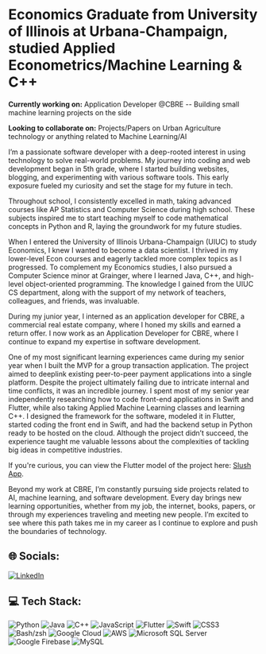 
# Economics Graduate from University of Illinois at Urbana-Champaign, studied Applied Econometrics/Machine Learning & C++
**Currently working on:** Application Developer @CBRE -- Building small machine learning projects on the side

**Looking to collaborate on:** Projects/Papers on Urban Agriculture technology or anything related to Machine Learning/AI


I’m a passionate software developer with a deep-rooted interest in using technology to solve real-world problems. My journey into coding and web development began in 5th grade, where I started building websites, blogging, and experimenting with various software tools. This early exposure fueled my curiosity and set the stage for my future in tech.

Throughout school, I consistently excelled in math, taking advanced courses like AP Statistics and Computer Science during high school. These subjects inspired me to start teaching myself to code mathematical concepts in Python and R, laying the groundwork for my future studies.

When I entered the University of Illinois Urbana-Champaign (UIUC) to study Economics, I knew I wanted to become a data scientist. I thrived in my lower-level Econ courses and eagerly tackled more complex topics as I progressed. To complement my Economics studies, I also pursued a Computer Science minor at Grainger, where I learned Java, C++, and high-level object-oriented programming. The knowledge I gained from the UIUC CS department, along with the support of my network of teachers, colleagues, and friends, was invaluable.

During my junior year, I interned as an application developer for CBRE, a commercial real estate company, where I honed my skills and earned a return offer. I now work as an Application Developer for CBRE, where I continue to expand my expertise in software development.

One of my most significant learning experiences came during my senior year when I built the MVP for a group transaction application. The project aimed to deeplink existing peer-to-peer payment applications into a single platform. Despite the project ultimately failing due to intricate internal and time conflicts, it was an incredible journey. I spent most of my senior year independently researching how to code front-end applications in Swift and Flutter, while also taking Applied Machine Learning classes and learning C++. I designed the framework for the software, modeled it in Flutter, started coding the front end in Swift, and had the backend setup in Python ready to be hosted on the cloud. Although the project didn’t succeed, the experience taught me valuable lessons about the complexities of tackling big ideas in competitive industries.

If you're curious, you can view the Flutter model of the project here: [Slush App](https://slush-towtew.flutterflow.app/).

Beyond my work at CBRE, I’m constantly pursuing side projects related to AI, machine learning, and software development. Every day brings new learning opportunities, whether from my job, the internet, books, papers, or through my experiences traveling and meeting new people. I’m excited to see where this path takes me in my career as I continue to explore and push the boundaries of technology.


## 🌐 Socials:
[![LinkedIn](https://img.shields.io/badge/LinkedIn-%230077B5.svg?logo=linkedin&logoColor=white)](https://www.linkedin.com/in/aidan-lynde-1b97a31b4/)

## 💻 Tech Stack:
![Python](https://img.shields.io/badge/python-3670A0?style=for-the-badge&logo=python&logoColor=ffdd54) 
![Java](https://img.shields.io/badge/java-%23ED8B00.svg?style=for-the-badge&logo=java&logoColor=white) 
![C++](https://img.shields.io/badge/c++-%2300599C.svg?style=for-the-badge&logo=c%2B%2B&logoColor=white) 
![JavaScript](https://img.shields.io/badge/javascript-%23323330.svg?style=for-the-badge&logo=javascript&logoColor=%23F7DF1E) 
![Flutter](https://img.shields.io/badge/Flutter-%2302569B.svg?style=for-the-badge&logo=Flutter&logoColor=white) 
![Swift](https://img.shields.io/badge/swift-F54A2A?style=for-the-badge&logo=swift&logoColor=white) 
![CSS3](https://img.shields.io/badge/css3-%231572B6.svg?style=for-the-badge&logo=css3&logoColor=white) 
![Bash/zsh](https://img.shields.io/badge/Bash-zsh-%23121011.svg?style=for-the-badge&logo=gnu-bash&logoColor=white) 
![Google Cloud](https://img.shields.io/badge/Google%20Cloud-%234285F4.svg?style=for-the-badge&logo=google-cloud&logoColor=white) 
![AWS](https://img.shields.io/badge/AWS-%23FF9900.svg?style=for-the-badge&logo=amazon-aws&logoColor=white) 
![Microsoft SQL Server](https://img.shields.io/badge/Microsoft%20SQL%20Server-CC2927?style=for-the-badge&logo=microsoft%20sql%20server&logoColor=white) 
![Google Firebase](https://img.shields.io/badge/Firebase-%23039BE5.svg?style=for-the-badge&logo=firebase) 
![MySQL](https://img.shields.io/badge/mysql-%2300f.svg?style=for-the-badge&logo=mysql&logoColor=white) 
